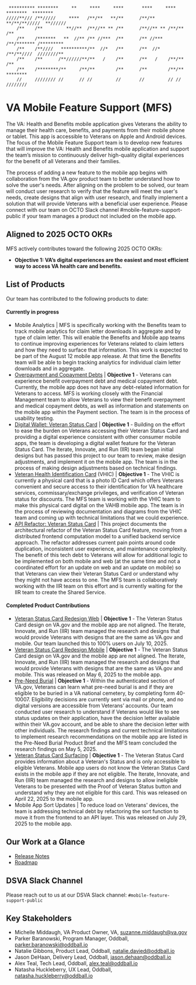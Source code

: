 ```
 ********** ********     **     ****     ****       ****     **** ********  ********
/////**/// /**/////     ****   /**/**   **/**      /**/**   **/**/**/////  **////// 
    /**    /**         **//**  /**//** ** /**      /**//** ** /**/**      /**       
    /**    /*******   **  //** /** //***  /**      /** //***  /**/******* /*********
    /**    /**////   **********/**  //*   /**      /**  //*   /**/**////  ////////**
    /**    /**      /**//////**/**   /    /**      /**   /    /**/**             /**
    /**    /********/**     /**/**        /**      /**        /**/**       ******** 
    //     //////// //      // //         //       //         // //       ////////  
```
# VA Mobile Feature Support (MFS)

The VA: Health and Benefits mobile application gives Veterans the ability to manage their health care, benefits, and payments from their mobile phone or tablet. This app is accessible to Veterans on Apple and Android devices. The focus of the Mobile Feature Support team is to develop new features that will improve the VA: Health and Benefits mobile application and support the team’s mission to continuously deliver high-quality digital experiences for the benefit of all Veterans and their families. 

The process of adding a new feature to the mobile app begins with collaboration from the VA.gov product team to better understand how to solve the user's needs. After aligning on the problem to be solved, our team will conduct user research to verify that the feature will meet the user's needs, create designs that align with user research, and finally implement a solution that will provide Veterans with a beneficial user experience. Please connect with our team on OCTO Slack channel #mobile-feature-support-public if your team manages a product not included on the mobile app.  

## Aligned to 2025 OCTO OKRs

MFS actively contributes toward the following 2025 OCTO OKRs:

- **Objective 1: VA’s digital experiences are the easiest and most efficient way to access VA health care and benefits.**

## List of Products

Our team has contributed to the following products to date:

#### Currently in progress
   
- Mobile Analytics | MFS is specifically working with the Benefits team to track mobile analytics for claim letter downloads in aggregate and by type of claim letter. This will enable the Benefits and Mobile app teams to continue improving experiences for Veterans related to claim letters and how they need to surface that information. This work is expected to be part of the August 12 mobile app release. At that time the Benefits team will be able to begin tracking analytics for individual claim letter downloads and in aggregate.
- [Overpayment and Copayment Debts](https://github.com/department-of-veterans-affairs/va.gov-team/blob/master/products/combined_va_debt_portal/mobile/Overpayment%20and%20Copayment%20Debts%20Product%20Brief.md)  |  **Objective 1** - Veterans can experience benefit overpayment debt and medical copayment debt. Currently, the mobile app does not have any debt-related information for Veterans to access. MFS is working closely with the Financial Management team to allow Veterans to view their benefit overpayment and medical copayment debts, as well as information and statements on the mobile app within the Payment section. The team is in the process of usability testing. 
- [Digital Wallet: Veteran Status Card](https://github.com/department-of-veterans-affairs/va.gov-team/blob/master/products/veteran-status/mobile/Digital%20Wallet_%20Veteran%20Status%20Card%20Product%20Brief%20.md) | **Objective 1** - Building on the effort to ease the burden on Veterans accessing their Veteran Status Card and providing a digital experience consistent with other consumer mobile apps, the team is developing a digital wallet feature for the Veteran Status Card. The Iterate, Innovate, and Run (IIR) team began initial designs but has passed this project to our team to review, make design adjustments, and implement it on the mobile app. The team is in the process of making design adjustments based on technical findings.
- [Veteran Health Identification Card](https://github.com/department-of-veterans-affairs/va.gov-team/blob/master/products/digital-vhic/product-brief.md) (VHIC) |  **Objective 1** - The VHIC is currently a physical card that is a photo ID Card which offers Veterans convenient and secure access to their identification for VA healthcare services, commissary/exchange privileges, and verification of Veteran status for discounts. The MFS team is working with the VHIC team to make this physical card digital on the VAHB mobile app. The team is in the process of reviewing documentation and diagrams from the VHIC team and coming up with technical limitations that we could experience.
- [API Refactor: Veteran Status Card](https://github.com/department-of-veterans-affairs/va-mobile-feature-support/blob/art.ariel/mermaid/projects/vsc-api-refactor/README.md) | This project documents the architectural refactor of the Veteran Status Card feature, moving from a distributed frontend computation model to a unified backend service approach. The refactor addresses current pain points around code duplication, inconsistent user experience, and maintenance complexity. The benefit of this tech debt to Veterans will allow for additional logic to be implemented on both mobile and web (at the same time and not a coordinated effort for an update on web and an update on mobile) so that Veterans can view their Veteran Status Card or understand why they might not have access to one. The MFS team is collaboratively working with the IIR team on this effort and is currently waiting for the IIR team to create the Shared Service. 

 

#### Completed Product Contributions

- [Veteran Status Card Redesign Web](https://github.com/department-of-veterans-affairs/va.gov-team/blob/master/products/veteran-status/v2-IIR/new-home-and-ux-product-outline.md)  |  **Objective 1** - The Veteran Status Card design on VA.gov and the mobile app are not aligned. The Iterate, Innovate, and Run (IIR) team managed the research and designs that would provide Veterans with designs that are the same as VA.gov and mobile. Our team launched this to 100% users on July 10, 2025.  
- [Veteran Status Card Redesign Mobile](https://github.com/department-of-veterans-affairs/va.gov-team/blob/master/products/veteran-status/mobile/implementation-of-vsc-redesign.md)  |  **Objective 1** - The Veteran Status Card design on VA.gov and the mobile app are not aligned. The Iterate, Innovate, and Run (IIR) team managed the research and designs that would provide Veterans with designs that are the same as VA.gov and mobile. This was released on May 6, 2025 to the mobile app.  
- [Pre-Need Burial](https://github.com/department-of-veterans-affairs/va.gov-team/blob/master/products/burials-memorials/pre-need/mobile/product/product-brief.md)  |  **Objective 1** - Within the authenticated section of VA.gov, Veterans can learn what pre-need burial is and if they are eligible to be buried in a VA national cemetery, by completing form 40-10007. Eligibility decisions are currently sent via mail or phone, and no digital versions are accessible from Veterans’ accounts. Our team conducted user research to understand if Veterans would like to see status updates on their application, have the decision letter available within their VA.gov account, and be able to share the decision letter with other individuals. The research findings and current technical limitations to implement research recommendations on the mobile app are listed in the Pre-Need Burial Product Brief and the MFS team concluded the research findings on May 5, 2025.   
- [Veteran Status Card Surfacing](https://github.com/department-of-veterans-affairs/va.gov-team/blob/master/products/veteran-status/mobile/surfacing-vsc-product-brief.md)  |  **Objective 1** - The Veteran Status Card provides information about a Veteran's Status and is only accessible to eligible Veterans. Mobile app users do not know the Veteran Status Card exists in the mobile app if they are not eligible. The Iterate, Innovate, and Run (IIR) team managed the research and designs to allow ineligible Veterans to be presented with the Proof of Veteran Status button and understand why they are not eligible for this card. This was released on April 22, 2025 to the mobile app.
- Mobile App Sort Updates | To reduce load on Veterans' devices, the team is addressing technical debt by refactoring the sort function to move it from the frontend to an API layer. This was released on July 29, 2025 to the mobile app. 

## Our Work at a Glance
- [Release Notes](https://github.com/department-of-veterans-affairs/va-mobile-feature-support/blob/main/release-notes/readme.md)
- [Roadmap](https://github.com/orgs/department-of-veterans-affairs/projects/1427/views/5)

## DSVA Slack Channel

Please reach out to us at our DSVA Slack channel: `#mobile-feature-support-public`

## Key Stakeholders
- Michelle Middaugh, VA Product Owner, VA, suzanne.middaugh@va.gov
- Parker Baranowski, Program Manager, Oddball, parker.baranowski@oddball.io
- Natalie Gibbons, Product Lead, Oddball, natalie.davied@oddball.io
- Jason DeHaan, Delivery Lead, Oddball, jason.dehaan@oddball.io
- Alex Teal, Tech Lead, Oddball, alex.teal@oddball.io
- Natasha Huckleberry, UX Lead, Oddball, natasha.huckleberry@oddball.io 
